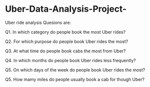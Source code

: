 # Uber-Data-Analysis-Project-
Uber ride analysis Quesions are:

Q1.  In which category do people book the most Uber rides?

Q2.  For which purpose do people book Uber rides the most?

Q3.  At what time do people book cabs the most from Uber?

Q4. In which months do people book Uber rides less frequently?

Q5. On which days of the week do people book Uber rides the most?

Q5. How mamy miles do people usually book a cab for though Uber?
